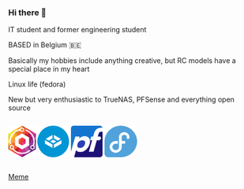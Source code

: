 ### Hi there 👋

IT student and former engineering student

BASED in Belgium 🇧🇪

Basically my hobbies include anything creative, but RC models have a special place in my heart

Linux life (fedora)

New but very enthusiastic to TrueNAS, PFSense and everything open source

<div style="display: flex; gap: 2rem;">
<p align="center">
  <a href="https://nginxproxymanager.com/" target="_blank" style="text-decoration: none;">
    <img src="npm.svg" style="height:4rem;">
  </a>
  <a href="https://www.truenas.com/" target="_blank" style="text-decoration: none;">
    <img src="truenas.svg" style="height:4rem;">
  </a>
  <a href="https://www.pfsense.org/" target="_blank" style="text-decoration: none;">
    <img src="pfsense.svg" style="height:4rem;">
  </a>
  <a href="https://fedoraproject.org/" target="_blank" style="text-decoration: none;">
    <img src="fedora.svg" style="height:4rem;">
  </a>
</p>
</div>

[Meme](https://youtu.be/-OaUsqQWC9Y?t=16)


